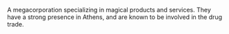 A megacorporation specializing in magical products and services. They have a strong presence in Athens, and are known to be involved in the drug trade.